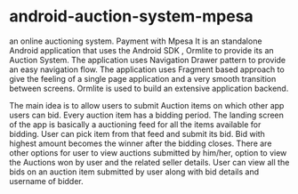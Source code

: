 # android-auction-system-mpesa
an online auctioning system. Payment with Mpesa
It is an standalone Android application that uses the  Android SDK , Ormlite to provide its an Auction System. 
The application uses Navigation Drawer pattern to provide an easy navigation flow. The application uses Fragment based 
approach to give the feeling of a single page application and a very smooth transition between screens. Ormlite is used to build 
an extensive application backend.

The main idea is to allow users to submit Auction items on which other app users can bid. Every auction item has a bidding period. The landing 
screen of the app is basically a auctioning feed for all the items available for bidding. User can pick item from that feed and submit its bid.
Bid with highest amount becomes the winner after the bidding closes. There are other options for user to view auctions submitted by him/her, 
option to view the Auctions won by user and the related seller details. User can view all the bids on an auction item submitted by user along with
bid details and username of bidder.
